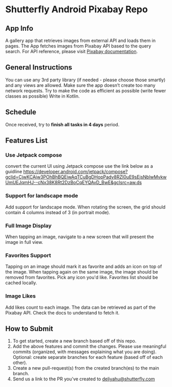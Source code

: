 # Shutterfly Android Pixabay Repo

## App Info

A gallery app that retrieves images from external API and loads them in pages.
The App fetches images from Pixabay API based to the query search.
For API reference, please visit [Pixabay documentation](https://pixabay.com/api/docs/).

## General Instructions

You can use any 3rd party library (if needed - please choose those smartly) and any views are allowed.
Make sure the app doesn’t create too many network requests.
Try to make the code as efficient as possible (write fewer classes as possible)
Write in Kotlin.

## Schedule

Once received, try to **finish all tasks in 4 days** period.

## Features List

### Use Jetpack compose
convert the current UI using Jetpack compose use the link below as a guidline 
https://developer.android.com/jetpack/compose?gclid=CjwKCAjw3POhBhBQEiwAqTCuBgDHopPadv8RZI0uE9sEjsNblwMvkwUmUEJqmHJ--cNx38K8Rt2DzBoCqEYQAvD_BwE&gclsrc=aw.ds

### Support for landscape mode

Add support for landscape mode.
When rotating the screen, the grid should contain 4 columns instead of 3 (in portrait mode).

### Full Image Display

When tapping an image, navigate to a new screen that will present the image in full view.

### Favorites Support

Tapping on an image should mark it as favorite and adds an icon on top of the image. When tapping again on the same image, the image should be removed from favorites.
Pick any icon you'd like.
Favorites list should be cached locally.

### Image Likes

Add likes count to each image. The data can be retrieved as part of the Pixabay API.
Check the docs to understand to fetch it.

## How to Submit

1. To get started, create a new branch based off of this repo.
2. Add the above features and commit the changes.  Please use meaningful commits (organized, with messages explaining what you are doing).  Optional: create separate branches for each feature (based off of each other).
3. Create a new pull-request(s) from the created branch(es) to the main branch.
4. Send us a link to the PR you've created to <deliyahu@shutterfly.com>

